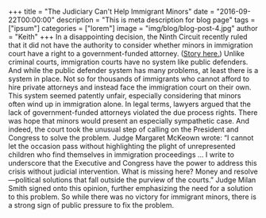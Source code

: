 +++
title = "The Judiciary Can't Help Immigrant Minors"
date = "2016-09-22T00:00:00"
description = "This is meta description for blog page"
tags = ["ipsum"]
categories = ["lorem"]
image = "img/blog/blog-post-4.jpg"
author = "Keith"
+++
In a disappointing decision, the Ninth Circuit recently ruled that it did not have the authority to consider whether minors in immigration court have a right to a government-funded attorney. ([Story here.](http://www.abajournal.com/news/article/9th_circuit_rejects_bid_for_lawyers_for_child_immigrants_but_calls_for_a_ch)) Unlike criminal courts, immigration courts have no system like public defenders. And while the public defender system has many problems, at least there is a system in place. Not so for thousands of immigrants who cannot afford to hire private attorneys and instead face the immigration court on their own. This system seemed patently unfair, especially considering that minors often wind up in immigration alone. In legal terms, lawyers argued that the lack of government-funded attorneys violated the due process rights. There was hope that minors would present an especially sympathetic case. And indeed, the court took the unusual step of calling on the President and Congress to solve the problem. Judge Margaret McKeown wrote: “I cannot let the occasion pass without highlighting the plight of unrepresented children who find themselves in immigration proceedings … I write to underscore that the Executive and Congress have the power to address this crisis without judicial intervention. What is missing here? Money and resolve—political solutions that fall outside the purview of the courts.” Judge Milan Smith signed onto this opinion, further emphasizing the need for a solution to this problem. So while there was no victory for immigrant minors, there is a strong sign of public pressure to fix the problem.
